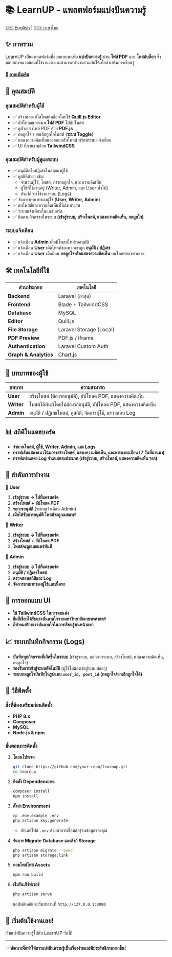 # 📚 LearnUP - แพลตฟอร์มแบ่งปันความรู้

[🇺🇸 English](./README.md) | [🇹🇭 ภาษาไทย](./README_th.md)

## ✨ ภาพรวม
LearnUP เป็นแพลตฟอร์มที่ออกแบบมาเพื่อ **แบ่งปันความรู้** ผ่าน **ไฟล์ PDF** และ **โพสต์บล็อก** ซึ่งมอบสภาพแวดล้อมที่ใช้งานง่ายและสามารถทำงานร่วมกันได้เพื่อส่งเสริมการเรียนรู้

#### 📸 [ภาพเพิ่มเติม](README_IMAGES.md)

## 🚀 คุณสมบัติ

### **คุณสมบัติสำหรับผู้ใช้**
- ✅ สร้างและแก้ไขโพสต์บล็อกโดยใช้ **Quill.js Editor**
- ✅ อัปโหลดและแนบ **ไฟล์ PDF** ไปกับโพสต์
- ✅ ดูตัวอย่างไฟล์ PDF ด้วย **PDF.js**
- ✅ กดถูกใจ / ยกเลิกถูกใจโพสต์ (**ระบบ Toggle**)
- ✅ แสดงความคิดเห็นและตอบกลับโพสต์ พร้อมระบบแจ้งเตือน
- ✅ UI ที่สวยงามด้วย **TailwindCSS**

### **คุณสมบัติสำหรับผู้ดูแลระบบ**
- ✅ อนุมัติหรือปฏิเสธโพสต์ของผู้ใช้
- ✅ ดูสถิติต่างๆ เช่น:
  - จำนวนผู้ใช้, โพสต์, การกดถูกใจ, และความคิดเห็น
  - ผู้ใช้ที่ใช้งานอยู่ (Writer, Admin, และ User ทั่วไป)
  - ประวัติการใช้งานระบบ (Logs)
- ✅ จัดการบทบาทของผู้ใช้ (**User, Writer, Admin**)
- ✅ ลบโพสต์และความคิดเห็นที่ไม่เหมาะสม
- ✅ ระบบแจ้งเตือนในแดชบอร์ด
- ✅ ติดตามกิจกรรมในระบบ **(เข้าสู่ระบบ, สร้างโพสต์, แสดงความคิดเห็น, กดถูกใจ)**

### **ระบบแจ้งเตือน**
- ✅ แจ้งเตือน **Admin** เมื่อมีโพสต์ใหม่รออนุมัติ
- ✅ แจ้งเตือน **User** เมื่อโพสต์ของพวกเขาถูก **อนุมัติ / ปฏิเสธ**
- ✅ แจ้งเตือน **User** เมื่อมีคน **กดถูกใจหรือแสดงความคิดเห็น** บนโพสต์ของพวกเขา

## 🛠️ เทคโนโลยีที่ใช้
| ส่วนประกอบ      | เทคโนโลยี |
|---------------|------------|
| **Backend**   | Laravel (ล่าสุด) |
| **Frontend**  | Blade + TailwindCSS |
| **Database**  | MySQL |
| **Editor**    | Quill.js |
| **File Storage** | Laravel Storage (Local) |
| **PDF Preview** | PDF.js / iframe |
| **Authentication** | Laravel Custom Auth |
| **Graph & Analytics** | Chart.js |

## 🏢 บทบาทของผู้ใช้
| บทบาท     | ความสามารถ |
|----------|--------------------------------------------------|
| **User** | สร้างโพสต์ (ต้องรออนุมัติ), อัปโหลด PDF, แสดงความคิดเห็น |
| **Writer** | โพสต์ได้ทันทีโดยไม่ต้องรออนุมัติ, อัปโหลด PDF, แสดงความคิดเห็น |
| **Admin** | อนุมัติ / ปฏิเสธโพสต์, ดูสถิติ, จัดการผู้ใช้, ตรวจสอบ Log |

## 📊 สถิติในแดชบอร์ด
- **จำนวนโพสต์, ผู้ใช้, Writer, Admin, และ Logs**
- **กราฟเส้นแสดงแนวโน้มการสร้างโพสต์, แสดงความคิดเห็น, และการลงทะเบียน (7 วันที่ผ่านมา)**
- **กราฟแท่งแสดง Log จำแนกตามประเภท (เข้าสู่ระบบ, สร้างโพสต์, แสดงความคิดเห็น ฯลฯ)**

## 📑 ลำดับการทำงาน

📌 **User**
1. **เข้าสู่ระบบ → ไปที่แดชบอร์ด**
2. **สร้างโพสต์ + อัปโหลด PDF**
3. **รอการอนุมัติ** (ระบบแจ้งเตือน Admin)
4. **เมื่อได้รับการอนุมัติ โพสต์จะถูกเผยแพร่**

📌 **Writer**
1. **เข้าสู่ระบบ → ไปที่แดชบอร์ด**
2. **สร้างโพสต์ + อัปโหลด PDF**
3. **โพสต์จะถูกเผยแพร่ทันที**

📌 **Admin**
1. **เข้าสู่ระบบ → ไปที่แดชบอร์ด**
2. **อนุมัติ / ปฏิเสธโพสต์**
3. **ตรวจสอบสถิติและ Log**
4. **จัดการบทบาทของผู้ใช้และเนื้อหา**

## 🎨 การออกแบบ UI
- **ใช้ TailwindCSS ในการตกแต่ง**
- **ธีมสีเขียวได้รับแรงบันดาลใจจากมหาวิทยาลัยเกษตรศาสตร์**
- **มีคำคมสร้างแรงบันดาลใจในการเรียนรู้บนหน้าแรก**

## 📈 ระบบบันทึกกิจกรรม (Logs)
- **บันทึกทุกกิจกรรมที่เกิดขึ้นในระบบ** (เข้าสู่ระบบ, ออกจากระบบ, สร้างโพสต์, แสดงความคิดเห็น, กดถูกใจ)
- **รองรับการเข้าสู่ระบบอัตโนมัติ** (ผู้ใช้ไม่ต้องเข้าสู่ระบบบ่อยๆ)
- **ระบบกดถูกใจบันทึกในรูปแบบ `user_id, post_id` (กดถูกใจ/ยกเลิกถูกใจได้)**

## 🚧 วิธีติดตั้ง

### **สิ่งที่ต้องเตรียมก่อนติดตั้ง**
- **PHP 8.x**
- **Composer**
- **MySQL**
- **Node.js & npm**

### **ขั้นตอนการติดตั้ง**
1. **โคลนโปรเจค**
   ```sh
   git clone https://github.com/your-repo/learnup.git
   cd learnup
   ```
2. **ติดตั้ง Dependencies**
   ```sh
   composer install
   npm install
   ```
3. **ตั้งค่า Environment**
   ```sh
   cp .env.example .env
   php artisan key:generate
   ```
   - อัปเดตไฟล์ `.env` ด้วยค่าการเชื่อมต่อฐานข้อมูลของคุณ

4. **รันการ Migrate Database และลิงก์ Storage**
   ```sh
   php artisan migrate --seed
   php artisan storage:link
   ```

5. **คอมไพล์ไฟล์ Assets**
   ```sh
   npm run build
   ```

6. **เริ่มรันเซิร์ฟเวอร์**
   ```sh
   php artisan serve
   ```
   แอปพลิเคชันจะเริ่มทำงานที่ `http://127.0.0.1:8000`

## 🚀 เริ่มต้นใช้งานเลย!
เริ่มแบ่งปันความรู้ไปกับ LearnUP วันนี้!

---
✨ **พัฒนาเพื่อทำให้การแบ่งปันความรู้เป็นเรื่องง่ายและมีประสิทธิภาพมากขึ้น!**
